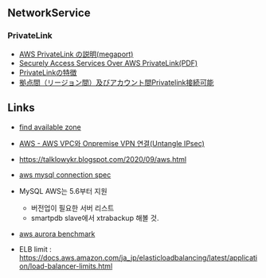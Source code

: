 
## NetworkService

### PrivateLink

* [AWS PrivateLink の説明(megaport)](https://www.megaport.com/ja/blog/aws-privatelink-explained/)
* [Securely Access Services Over AWS PrivateLink(PDF)](https://d1.awsstatic.com/whitepapers/aws-privatelink.pdf)
* [PrivateLinkの特徴](https://dev.classmethod.jp/articles/usecases-about-privatelink-vpc-endpoint/)
* [拠点間（リージョン間）及びアカウント間Privatelink接続可能](https://toshioshimo.hatenablog.com/entry/2019/12/17/215004)

## Links

* [find available zone](https://aws.amazon.com/premiumsupport/knowledge-center/vpc-find-availability-zone-options/)

* [AWS - AWS VPC와 Onpremise VPN 연결(Untangle IPsec)](https://galid1.tistory.com/431)

* https://talklowykr.blogspot.com/2020/09/aws.html

* [aws mysql connection spec](https://docs.aws.amazon.com/AmazonRDS/latest/AuroraUserGuide/AuroraMySQL.Managing.Performance.html)

* MySQL AWS는 5.6부터 지원
  * 버전업이 필요한 서버 리스트
  * smartpdb slave에서 xtrabackup 해볼 것. 

* [aws aurora benchmark](https://aws-ref.s3.amazonaws.com/aurora/Amazon+Aurora.pdf)

* ELB limit : https://docs.aws.amazon.com/ja_jp/elasticloadbalancing/latest/application/load-balancer-limits.html
